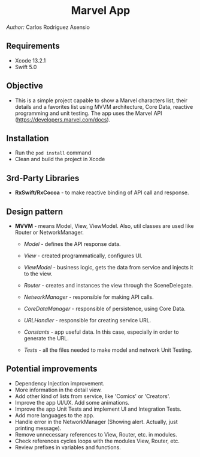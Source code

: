<h1 align="center">Marvel App</h1>

*Author:* Carlos Rodriguez Asensio


## Requirements
- Xcode 13.2.1
- Swift 5.0

## Objective
- This is a simple project capable to show a Marvel characters list, their details and a favorites list using MVVM architecture, Core Data, reactive programming and unit testing. The app uses the Marvel API (https://developers.marvel.com/docs).
 
## Installation
- Run the `pod install` command
- Clean and build the project in Xcode

## 3rd-Party Libraries
 - **RxSwift/RxCocoa** - to make reactive binding of API call and response.

## Design pattern
 - **MVVM** - means Model, View, ViewModel. Also, util classes are used like Router or NetworkManager.
 
    - *Model* - defines the API response data.
    - *View* - created programmatically, configures UI.
    - *ViewModel* - business logic, gets the data from service and injects it to the view.
    
    - *Router* - creates and instances the view through the SceneDelegate.
    - *NetworkManager* - responsible for making API calls.
    - *CoreDataManager* - responsible of persistence, using Core Data.
    - *URLHandler* - responsible for creating service URL.
    
    - *Constants* - app useful data. In this case, especially in order to generate the URL.
    - *Tests* - all the files needed to make model and network Unit Testing.
 
 ## Potential improvements
- Dependency Injection improvement.
- More information in the detail view.
- Add other kind of lists from service, like 'Comics' or 'Creators'.
- Improve the app UI/UX. Add some animations.
- Improve the app Unit Tests and implement UI and Integration Tests.
- Add more languages to the app.
- Handle error in the NetworkManager (Showing alert. Actually, just printing message).
- Remove unnecessary references to View, Router, etc. in modules.
- Check references cycles loops with the modules View, Router, etc.
- Review prefixes in variables and functions.
